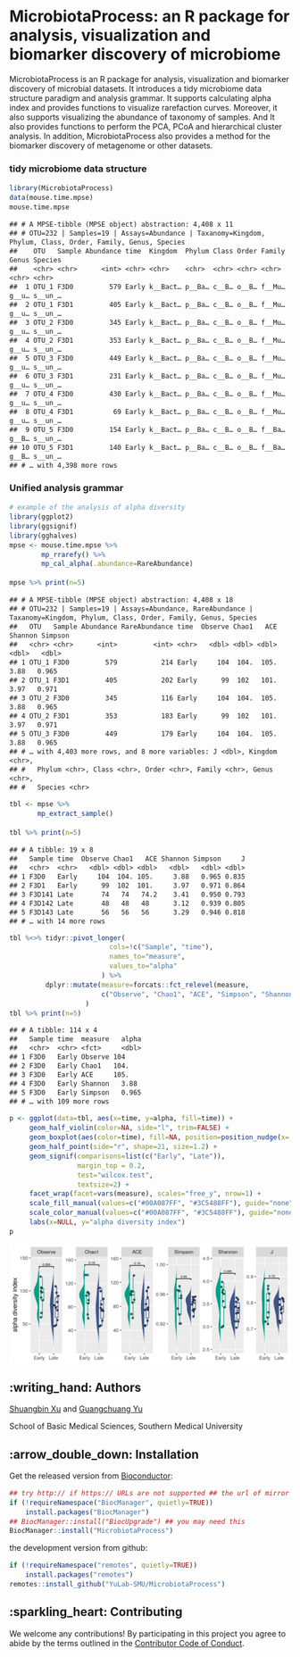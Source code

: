 <!-- README.md is generated from README.Rmd. Please edit that file -->

# MicrobiotaProcess: an R package for analysis, visualization and biomarker discovery of microbiome

MicrobiotaProcess is an R package for analysis, visualization and
biomarker discovery of microbial datasets. It introduces a tidy
microbiome data structure paradigm and analysis grammar. It supports
calculating alpha index and provides functions to visualize rarefaction
curves. Moreover, it also supports visualizing the abundance of taxonomy
of samples. And It also provides functions to perform the PCA, PCoA and
hierarchical cluster analysis. In addition, MicrobiotaProcess also
provides a method for the biomarker discovery of metagenome or other
datasets.

### tidy microbiome data structure

``` r
library(MicrobiotaProcess)
data(mouse.time.mpse)
mouse.time.mpse
```

    ## # A MPSE-tibble (MPSE object) abstraction: 4,408 x 11
    ## # OTU=232 | Samples=19 | Assays=Abundance | Taxanomy=Kingdom, Phylum, Class, Order, Family, Genus, Species
    ##    OTU   Sample Abundance time  Kingdom  Phylum Class Order Family Genus Species
    ##    <chr> <chr>      <int> <chr> <chr>    <chr>  <chr> <chr> <chr>  <chr> <chr>  
    ##  1 OTU_1 F3D0         579 Early k__Bact… p__Ba… c__B… o__B… f__Mu… g__u… s__un_…
    ##  2 OTU_1 F3D1         405 Early k__Bact… p__Ba… c__B… o__B… f__Mu… g__u… s__un_…
    ##  3 OTU_2 F3D0         345 Early k__Bact… p__Ba… c__B… o__B… f__Mu… g__u… s__un_…
    ##  4 OTU_2 F3D1         353 Early k__Bact… p__Ba… c__B… o__B… f__Mu… g__u… s__un_…
    ##  5 OTU_3 F3D0         449 Early k__Bact… p__Ba… c__B… o__B… f__Mu… g__u… s__un_…
    ##  6 OTU_3 F3D1         231 Early k__Bact… p__Ba… c__B… o__B… f__Mu… g__u… s__un_…
    ##  7 OTU_4 F3D0         430 Early k__Bact… p__Ba… c__B… o__B… f__Mu… g__u… s__un_…
    ##  8 OTU_4 F3D1          69 Early k__Bact… p__Ba… c__B… o__B… f__Mu… g__u… s__un_…
    ##  9 OTU_5 F3D0         154 Early k__Bact… p__Ba… c__B… o__B… f__Ba… g__B… s__un_…
    ## 10 OTU_5 F3D1         140 Early k__Bact… p__Ba… c__B… o__B… f__Ba… g__B… s__un_…
    ## # … with 4,398 more rows

### Unified analysis grammar

``` r
# example of the analysis of alpha diversity
library(ggplot2)
library(ggsignif)
library(gghalves)
mpse <- mouse.time.mpse %>%
        mp_rrarefy() %>%
        mp_cal_alpha(.abundance=RareAbundance)

mpse %>% print(n=5)
```

    ## # A MPSE-tibble (MPSE object) abstraction: 4,408 x 18
    ## # OTU=232 | Samples=19 | Assays=Abundance, RareAbundance | Taxanomy=Kingdom, Phylum, Class, Order, Family, Genus, Species
    ##   OTU   Sample Abundance RareAbundance time  Observe Chao1   ACE Shannon Simpson
    ##   <chr> <chr>      <int>         <int> <chr>   <dbl> <dbl> <dbl>   <dbl>   <dbl>
    ## 1 OTU_1 F3D0         579           214 Early     104  104.  105.    3.88   0.965
    ## 2 OTU_1 F3D1         405           202 Early      99  102   101.    3.97   0.971
    ## 3 OTU_2 F3D0         345           116 Early     104  104.  105.    3.88   0.965
    ## 4 OTU_2 F3D1         353           183 Early      99  102   101.    3.97   0.971
    ## 5 OTU_3 F3D0         449           179 Early     104  104.  105.    3.88   0.965
    ## # … with 4,403 more rows, and 8 more variables: J <dbl>, Kingdom <chr>,
    ## #   Phylum <chr>, Class <chr>, Order <chr>, Family <chr>, Genus <chr>,
    ## #   Species <chr>

``` r
tbl <- mpse %>%
       mp_extract_sample()

tbl %>% print(n=5)
```

    ## # A tibble: 19 x 8
    ##   Sample time  Observe Chao1   ACE Shannon Simpson     J
    ##   <chr>  <chr>   <dbl> <dbl> <dbl>   <dbl>   <dbl> <dbl>
    ## 1 F3D0   Early     104  104. 105.     3.88   0.965 0.835
    ## 2 F3D1   Early      99  102  101.     3.97   0.971 0.864
    ## 3 F3D141 Late       74   74   74.2    3.41   0.950 0.793
    ## 4 F3D142 Late       48   48   48      3.12   0.939 0.805
    ## 5 F3D143 Late       56   56   56      3.29   0.946 0.818
    ## # … with 14 more rows

``` r
tbl %<>% tidyr::pivot_longer(
                         cols=!c("Sample", "time"), 
                         names_to="measure", 
                         values_to="alpha"
                       ) %>%
         dplyr::mutate(measure=forcats::fct_relevel(measure, 
                       c("Observe", "Chao1", "ACE", "Simpson", "Shannon", "J"))
                   )
tbl %>% print(n=5)
```

    ## # A tibble: 114 x 4
    ##   Sample time  measure   alpha
    ##   <chr>  <chr> <fct>     <dbl>
    ## 1 F3D0   Early Observe 104    
    ## 2 F3D0   Early Chao1   104.   
    ## 3 F3D0   Early ACE     105.   
    ## 4 F3D0   Early Shannon   3.88 
    ## 5 F3D0   Early Simpson   0.965
    ## # … with 109 more rows

``` r
p <- ggplot(data=tbl, aes(x=time, y=alpha, fill=time)) +
     geom_half_violin(color=NA, side="l", trim=FALSE) +
     geom_boxplot(aes(color=time), fill=NA, position=position_nudge(x=.22), width=0.2) +
     geom_half_point(side="r", shape=21, size=1.2) +
     geom_signif(comparisons=list(c("Early", "Late")), 
                 margin_top = 0.2,
                 test="wilcox.test", 
                 textsize=2) +
     facet_wrap(facet=vars(measure), scales="free_y", nrow=1) +
     scale_fill_manual(values=c("#00A087FF", "#3C5488FF"), guide="none") +
     scale_color_manual(values=c("#00A087FF", "#3C5488FF"), guide="none") +
     labs(x=NULL, y="alpha diversity index")
p
```

<img src="inst/figures/README-plotalpha-1.png" style="display: block; margin: auto;" />

## :writing\_hand: Authors

[Shuangbin Xu](https://github.com/xiangpin) and [Guangchuang
Yu](https://guangchuangyu.github.io)

School of Basic Medical Sciences, Southern Medical University

## :arrow\_double\_down: Installation

Get the released version from
[Bioconductor](https://bioconductor.org/packages/release/bioc/html/MicrobiotaProcess.html):

``` r
## try http:// if https:// URLs are not supported ## the url of mirror
if (!requireNamespace("BiocManager", quietly=TRUE))
    install.packages("BiocManager")
## BiocManager::install("BiocUpgrade") ## you may need this
BiocManager::install("MicrobiotaProcess")
```

the development version from github:

``` r
if (!requireNamespace("remotes", quietly=TRUE))
    install.packages("remotes")
remotes::install_github("YuLab-SMU/MicrobiotaProcess")
```

## :sparkling\_heart: Contributing

We welcome any contributions\! By participating in this project you
agree to abide by the terms outlined in the [Contributor Code of
Conduct](CONDUCT.md).
